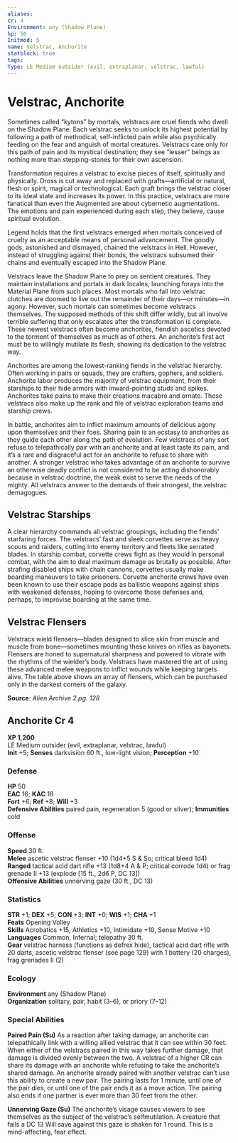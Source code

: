 ```yaml
---
aliases: 
cr: 4
Environment: any (Shadow Plane)
hp: 50
Initmod: 5
name: Velstrac, Anchorite
statblock: true
tags: 
Type: LE Medium outsider (evil, extraplanar, velstrac, lawful)
---
```


# Velstrac, Anchorite

Sometimes called “kytons” by mortals, velstracs are cruel fiends who dwell on the Shadow Plane. Each velstrac seeks to unlock its highest potential by following a path of methodical, self-inflicted pain while also psychically feeding on the fear and anguish of mortal creatures. Velstracs care only for this path of pain and its mystical destination; they see “lesser” beings as nothing more than stepping-stones for their own ascension.

Transformation requires a velstrac to excise pieces of itself, spiritually and physically. Dross is cut away and replaced with grafts—artificial or natural, flesh or spirit, magical or technological. Each graft brings the velstrac closer to its ideal state and increases its power. In this practice, velstracs are more fanatical than even the Augmented are about cybernetic augmentations. The emotions and pain experienced during each step, they believe, cause spiritual evolution.

Legend holds that the first velstracs emerged when mortals conceived of cruelty as an acceptable means of personal advancement. The goodly gods, astonished and dismayed, chained the velstracs in Hell. However, instead of struggling against their bonds, the velstracs subsumed their chains and eventually escaped into the Shadow Plane.

Velstracs leave the Shadow Plane to prey on sentient creatures. They maintain installations and portals in dark locales, launching forays into the Material Plane from such places. Most mortals who fall into velstrac clutches are doomed to live out the remainder of their days—or minutes—in agony. However, such mortals can sometimes become velstracs themselves. The supposed methods of this shift differ wildly, but all involve terrible suffering that only escalates after the transformation is complete. These newest velstracs often become anchorites, fiendish ascetics devoted to the torment of themselves as much as of others. An anchorite’s first act must be to willingly mutilate its flesh, showing its dedication to the velstrac way.

Anchorites are among the lowest-ranking fiends in the velstrac hierarchy. Often working in pairs or squads, they are crafters, gophers, and soldiers. Anchorite labor produces the majority of velstrac equipment, from their starships to their hide armors with inward-pointing studs and spikes. Anchorites take pains to make their creations macabre and ornate. These velstracs also make up the rank and file of velstrac exploration teams and starship crews.

In battle, anchorites aim to inflict maximum amounts of delicious agony upon themselves and their foes. Sharing pain is an ecstasy to anchorites as they guide each other along the path of evolution. Few velstracs of any sort refuse to telepathically pair with an anchorite and at least taste its pain, and it’s a rare and disgraceful act for an anchorite to refuse to share with another. A stronger velstrac who takes advantage of an anchorite to survive an otherwise deadly conflict is not considered to be acting dishonorably because in velstrac doctrine, the weak exist to serve the needs of the mighty. All velstracs answer to the demands of their strongest, the velstrac demagogues.

## Velstrac Starships

A clear hierarchy commands all velstrac groupings, including the fiends’ starfaring forces. The velstracs’ fast and sleek corvettes serve as heavy scouts and raiders, cutting into enemy territory and fleets like serrated blades. In starship combat, corvette crews fight as they would in personal combat, with the aim to deal maximum damage as brutally as possible. After strafing disabled ships with chain cannons, corvettes usually make boarding maneuvers to take prisoners. Corvette anchorite crews have even been known to use their escape pods as ballistic weapons against ships with weakened defenses, hoping to overcome those defenses and, perhaps, to improvise boarding at the same time.

## Velstrac Flensers

Velstracs wield flensers—blades designed to slice skin from muscle and muscle from bone—sometimes mounting these knives on rifles as bayonets. Flensers are honed to supernatural sharpness and powered to vibrate with the rhythms of the wielder’s body. Velstracs have mastered the art of using these advanced melee weapons to inflict wounds while keeping targets alive. The table above shows an array of flensers, which can be purchased only in the darkest corners of the galaxy.

**Source**:  _Alien Archive 2 pg. 128_

## Anchorite Cr 4

**XP 1,200**  
LE Medium outsider (evil, extraplanar, velstrac, lawful)  
**Init** +5; **Senses** darkvision 60 ft., low-light vision; **Perception** +10  

### Defense

**HP** 50  
**EAC** 16; **KAC** 18  
**Fort** +6; **Ref** +8; **Will** +3  
**Defensive Abilities** paired pain, regeneration 5 (good or silver); **Immunities** cold  

### Offense

**Speed** 30 ft.  
**Melee** ascetic velstrac flenser +10 (1d4+5 S & So; critical bleed 1d4)  
**Ranged** tactical acid dart rifle +13 (1d8+4 A & P; critical corrode 1d4) or frag grenade II +13 (explode \[15 ft., 2d6 P, DC 13\])  
**Offensive Abilities** unnerving gaze (30 ft., DC 13)

### Statistics

**STR** +1; **DEX** +5; **CON** +3; **INT** +0; **WIS** +1; **CHA** +1  
**Feats** Opening Volley  
**Skills** Acrobatics +15, Athletics +10, Intimidate +10, Sense Motive +10  
**Languages** Common, Infernal; telepathy 30 ft.  
**Gear** velstrac harness (functions as defrex hide), tactical acid dart rifle with 20 darts, ascetic velstrac flenser (see page 129) with 1 battery (20 charges), frag grenades II (2)

### Ecology

**Environment** any (Shadow Plane)  
**Organization** solitary, pair, habit (3–6), or priory (7–12)

### Special Abilities

**Paired Pain (Su)** As a reaction after taking damage, an anchorite can telepathically link with a willing allied velstrac that it can see within 30 feet. When either of the velstracs paired in this way takes further damage, that damage is divided evenly between the two. A velstrac of a higher CR can share its damage with an anchorite while refusing to take the anchorite’s shared damage. An anchorite already paired with another velstrac can’t use this ability to create a new pair. The pairing lasts for 1 minute, until one of the pair dies, or until one of the pair ends it as a move action. The pairing also ends if one partner is ever more than 30 feet from the other.

**Unnerving Gaze (Su)** The anchorite’s visage causes viewers to see themselves as the subject of the velstrac’s selfmutilation. A creature that fails a DC 13 Will save against this gaze is shaken for 1 round. This is a mind-affecting, fear effect.
